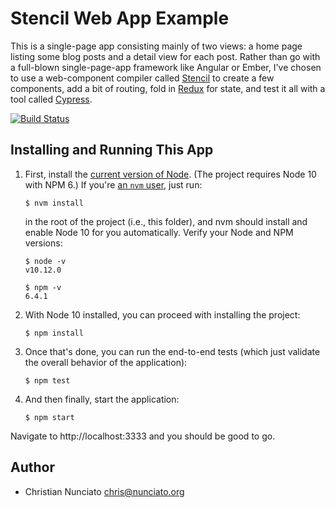 # Stencil Web App Example

This is a single-page app consisting mainly of two views: a home page listing some blog posts and a detail view for each post. Rather than go with a full-blown single-page-app framework like Angular or Ember, I've chosen to use a web-component compiler called [Stencil](https://stenciljs.com/) to create a few components, add a bit of routing, fold in [Redux](https://redux.js.org/) for state, and test it all with a tool called [Cypress](https://www.cypress.io/).

[![Build Status](https://travis-ci.org/cnunciato/stencil-web-app-example.svg?branch=master)](https://travis-ci.org/cnunciato/stencil-web-app-example)

## Installing and Running This App

1. First, install the [current version of Node](https://nodejs.org/en/). (The project requires Node 10 with NPM 6.) If you're [an `nvm` user](https://github.com/creationix/nvm), just run:

    ```
    $ nvm install
    ```

    in the root of the project (i.e., this folder), and nvm should install and enable Node 10 for you automatically. Verify your Node and NPM versions:

    ```
    $ node -v
    v10.12.0

    $ npm -v
    6.4.1
    ```

1. With Node 10 installed, you can proceed with installing the project:

    ```
    $ npm install
    ```

1. Once that's done, you can run the end-to-end tests (which just validate the overall behavior of the application):

    ```
    $ npm test
    ```

1. And then finally, start the application:

    ```
    $ npm start
    ```

Navigate to http://localhost:3333 and you should be good to go.

## Author

* Christian Nunciato <chris@nunciato.org>

